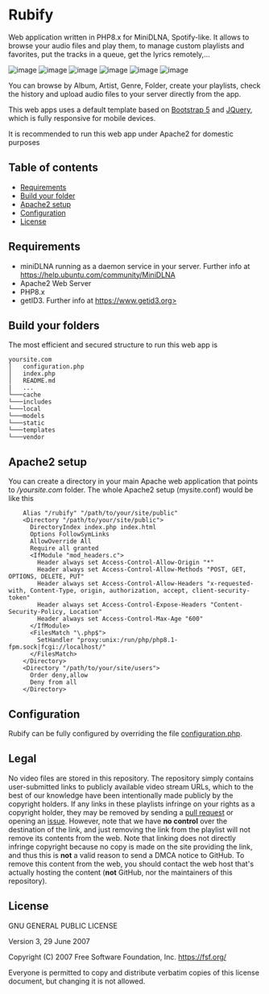 # Rubify
Web application written in PHP8.x for MiniDLNA, Spotify-like.
It allows to browse your audio files and play them, to manage custom playlists and favorites, put the tracks in a queue, get the lyrics remotely,... 

![image](https://github.com/RubioApps/Rubify/assets/155658204/672b93ae-64b1-4124-b24d-cf2e66f58057)
![image](https://github.com/RubioApps/Rubify/assets/155658204/bb5d01e3-9787-447a-bbdb-b84f24a59949)
![image](https://github.com/RubioApps/Rubify/assets/155658204/0ce593a5-73de-48c1-93a0-47181a0d1cd6)
![image](https://github.com/RubioApps/Rubify/assets/155658204/19a9573f-d2bc-4d51-9a47-124e10ffbffc)
![image](https://github.com/RubioApps/Rubify/assets/155658204/fcd9d8e4-f4b9-4826-85e3-71f18f32fe53)
![image](https://github.com/RubioApps/Rubify/assets/155658204/671c8ba0-0504-4e37-837f-e82bd6de07fc)

You can browse by Album, Artist, Genre, Folder, create your playlists, check the history and upload audio files to your server directly from the app.

This web apps uses a default template based on [Bootstrap 5](https://getbootstrap.com) and [JQuery](https://jquery.com/), which is fully responsive for mobile devices.

It is recommended to run this web app under Apache2 for domestic purposes

## Table of contents

- [Requirements](#requirements)
- [Build your folder](#build-your-folders)
- [Apache2 setup](#apache-setup)
- [Configuration](#configuration)
- [License](#license)

## Requirements

- miniDLNA running as a daemon service in your server. Further info at https://help.ubuntu.com/community/MiniDLNA
- Apache2 Web Server
- PHP8.x
- getID3. Further info at https://www.getid3.org>

## Build your folders

The most efficient and secured structure to run this web app is

```
yoursite.com 
│   configuration.php
│   index.php
│   README.md
|   ...
└───cache
└───includes
└───local
└───models
└───static
└───templates
└───vendor    
```

## Apache2 setup

You can create a directory in your main Apache web application that points to */yoursite.com* folder.
The whole Apache2 setup (mysite.conf) would be like this
```
    Alias "/rubify" "/path/to/your/site/public"
    <Directory "/path/to/your/site/public">  
      DirectoryIndex index.php index.html
      Options FollowSymLinks
      AllowOverride All
      Require all granted            
      <IfModule "mod_headers.c">        
        Header always set Access-Control-Allow-Origin "*"
        Header always set Access-Control-Allow-Methods "POST, GET, OPTIONS, DELETE, PUT"
        Header always set Access-Control-Allow-Headers "x-requested-with, Content-Type, origin, authorization, accept, client-security-token"
        Header always set Access-Control-Expose-Headers "Content-Security-Policy, Location"
        Header always set Access-Control-Max-Age "600"        
      </IfModule>        
      <FilesMatch "\.php$">
        SetHandler "proxy:unix:/run/php/php8.1-fpm.sock|fcgi://localhost/"
      </FilesMatch>        
    </Directory>
    <Directory "/path/to/your/site/users"> 
      Order deny,allow
      Deny from all
    </Directory>
```
## Configuration

Rubify can be fully configured by overriding the file [configuration.php](https://github.com/RubioApps/Rubify/blob/main/configuration.php).

## Legal

No video files are stored in this repository. The repository simply contains user-submitted links to publicly available video stream URLs, which to the best of our knowledge have been intentionally made publicly by the copyright holders. If any links in these playlists infringe on your rights as a copyright holder, they may be removed by sending a [pull request](https://github.com/RubioApps/Rubify/pulls) or opening an [issue](https://github.com//RubioApps/Rubify/issues/new?assignees=freearhey&labels=removal+request&template=--removal-request.yml&title=Remove%3A+). However, note that we have **no control** over the destination of the link, and just removing the link from the playlist will not remove its contents from the web. Note that linking does not directly infringe copyright because no copy is made on the site providing the link, and thus this is **not** a valid reason to send a DMCA notice to GitHub. To remove this content from the web, you should contact the web host that's actually hosting the content (**not** GitHub, nor the maintainers of this repository).

## License

GNU GENERAL PUBLIC LICENSE

Version 3, 29 June 2007

Copyright (C) 2007 Free Software Foundation, Inc.
<https://fsf.org/>

Everyone is permitted to copy and distribute verbatim copies of this
license document, but changing it is not allowed.
